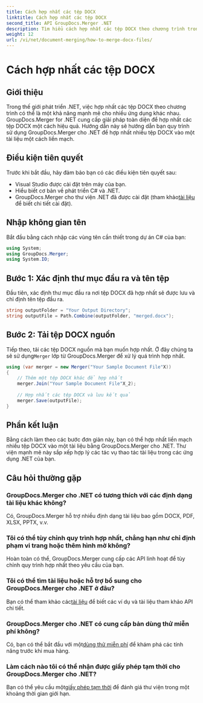 ```yaml
---
title: Cách hợp nhất các tệp DOCX
linktitle: Cách hợp nhất các tệp DOCX
second_title: API GroupDocs.Merger .NET
description: Tìm hiểu cách hợp nhất các tệp DOCX theo chương trình trong .NET bằng GroupDocs.Merger, đơn giản hóa các tác vụ thao tác tài liệu một cách hiệu quả.
weight: 12
url: /vi/net/document-merging/how-to-merge-docx-files/
---
```


# Cách hợp nhất các tệp DOCX

## Giới thiệu
Trong thế giới phát triển .NET, việc hợp nhất các tệp DOCX theo chương trình có thể là một khả năng mạnh mẽ cho nhiều ứng dụng khác nhau. GroupDocs.Merger for .NET cung cấp giải pháp toàn diện để hợp nhất các tệp DOCX một cách hiệu quả. Hướng dẫn này sẽ hướng dẫn bạn quy trình sử dụng GroupDocs.Merger cho .NET để hợp nhất nhiều tệp DOCX vào một tài liệu một cách liền mạch.
## Điều kiện tiên quyết
Trước khi bắt đầu, hãy đảm bảo bạn có các điều kiện tiên quyết sau:
- Visual Studio được cài đặt trên máy của bạn.
- Hiểu biết cơ bản về phát triển C# và .NET.
-  GroupDocs.Merger cho thư viện .NET đã được cài đặt (tham khảo[tài liệu](https://tutorials.groupdocs.com/merger/net/) để biết chi tiết cài đặt).

## Nhập không gian tên
Bắt đầu bằng cách nhập các vùng tên cần thiết trong dự án C# của bạn:
```csharp
using System; 
using GroupDocs.Merger;
using System.IO;
```
## Bước 1: Xác định thư mục đầu ra và tên tệp
Đầu tiên, xác định thư mục đầu ra nơi tệp DOCX đã hợp nhất sẽ được lưu và chỉ định tên tệp đầu ra.
```csharp
string outputFolder = "Your Output Directory";
string outputFile = Path.Combine(outputFolder, "merged.docx");
```
## Bước 2: Tải tệp DOCX nguồn
Tiếp theo, tải các tệp DOCX nguồn mà bạn muốn hợp nhất. Ở đây chúng ta sẽ sử dụng`Merger` lớp từ GroupDocs.Merger để xử lý quá trình hợp nhất.
```csharp
using (var merger = new Merger("Your Sample Document File"X))
{
    // Thêm một tệp DOCX khác để hợp nhất
    merger.Join("Your Sample Document File"X_2);
    
    // Hợp nhất các tệp DOCX và lưu kết quả
    merger.Save(outputFile);
}
```

## Phần kết luận
Bằng cách làm theo các bước đơn giản này, bạn có thể hợp nhất liền mạch nhiều tệp DOCX vào một tài liệu bằng GroupDocs.Merger cho .NET. Thư viện mạnh mẽ này sắp xếp hợp lý các tác vụ thao tác tài liệu trong các ứng dụng .NET của bạn.
## Câu hỏi thường gặp
### GroupDocs.Merger cho .NET có tương thích với các định dạng tài liệu khác không?
Có, GroupDocs.Merger hỗ trợ nhiều định dạng tài liệu bao gồm DOCX, PDF, XLSX, PPTX, v.v.
### Tôi có thể tùy chỉnh quy trình hợp nhất, chẳng hạn như chỉ định phạm vi trang hoặc thêm hình mờ không?
Hoàn toàn có thể, GroupDocs.Merger cung cấp các API linh hoạt để tùy chỉnh quy trình hợp nhất theo yêu cầu của bạn.
### Tôi có thể tìm tài liệu hoặc hỗ trợ bổ sung cho GroupDocs.Merger cho .NET ở đâu?
 Bạn có thể tham khảo các[tài liệu](https://tutorials.groupdocs.com/merger/net/) để biết các ví dụ và tài liệu tham khảo API chi tiết.
### GroupDocs.Merger cho .NET có cung cấp bản dùng thử miễn phí không?
 Có, bạn có thể bắt đầu với một[dùng thử miễn phí](https://releases.groupdocs.com/) để khám phá các tính năng trước khi mua hàng.
### Làm cách nào tôi có thể nhận được giấy phép tạm thời cho GroupDocs.Merger cho .NET?
 Bạn có thể yêu cầu một[giấy phép tạm thời](https://purchase.groupdocs.com/temporary-license/) để đánh giá thư viện trong một khoảng thời gian giới hạn.
